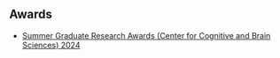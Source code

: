 ## Awards
<ul style="margin:0 0 5px;">
  <li><a href="https://cog.osu.edu/ccbs-summer-graduate-research-award-about"><autocolor> Summer Graduate Research Awards (Center for Cognitive and Brain Sciences) 2024 </autocolor></a></li>
</ul>

